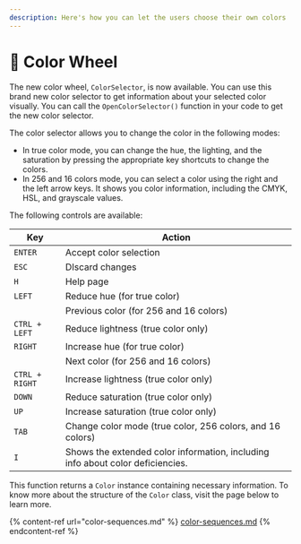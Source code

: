 ```yaml
---
description: Here's how you can let the users choose their own colors
---
```


# 🎨 Color Wheel

The new color wheel, `ColorSelector`, is now available. You can use this brand new color selector to get information about your selected color visually. You can call the `OpenColorSelector()` function in your code to get the new color selector.

The color selector allows you to change the color in the following modes:

* In true color mode, you can change the hue, the lighting, and the saturation by pressing the appropriate key shortcuts to change the colors.
* In 256 and 16 colors mode, you can select a color using the right and the left arrow keys. It shows you color information, including the CMYK, HSL, and grayscale values.

The following controls are available:

| Key            | Action                                                                         |
| -------------- | ------------------------------------------------------------------------------ |
| `ENTER`        | Accept color selection                                                         |
| `ESC`          | DIscard changes                                                                |
| `H`            | Help page                                                                      |
| `LEFT`         | Reduce hue (for true color)                                                    |
|                | Previous color (for 256 and 16 colors)                                         |
| `CTRL + LEFT`  | Reduce lightness (true color only)                                             |
| `RIGHT`        | Increase hue (for true color)                                                  |
|                | Next color (for 256 and 16 colors)                                             |
| `CTRL + RIGHT` | Increase lightness (true color only)                                           |
| `DOWN`         | Reduce saturation (true color only)                                            |
| `UP`           | Increase saturation (true color only)                                          |
| `TAB`          | Change color mode (true color, 256 colors, and 16 colors)                      |
| `I`            | Shows the extended color information, including info about color deficiencies. |

This function returns a `Color` instance containing necessary information. To know more about the structure of the `Color` class, visit the page below to learn more.

{% content-ref url="color-sequences.md" %}
[color-sequences.md](color-sequences.md)
{% endcontent-ref %}
